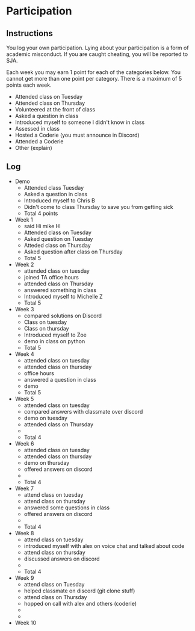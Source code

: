 Participation
=============

## Instructions ##

You log your own participation. Lying about your participation is a form of
academic misconduct. If you are caught cheating, you will be reported to SJA.

Each week you may earn 1 point for each of the categories below. You cannot get
more than one point per category. There is a maximum of 5 points each week.

+ Attended class on Tuesday
+ Attended class on Thursday
+ Volunteered at the front of class
+ Asked a question in class
+ Introduced myself to someone I didn't know in class
+ Assessed in class
+ Hosted a Coderie (you must announce in Discord)
+ Attended a Coderie
+ Other (explain)

## Log ##

- Demo
	+ Attended class Tuesday
	+ Asked a question in class
	+ Introduced myself to Chris B
	+ Didn't come to class Thursday to save you from getting sick
	+ Total 4 points
- Week 1
	+ said Hi mike H 
	+ Attended class on Tuesday
	+ Asked question on Tuesday
	+ Atteded class on Thursday
	+ Asked question after class on Thursday
	+ Total 5 
- Week 2
	+ attended class on tuesday
	+ joined TA office hours
	+ attended class on Thursday
	+ answered something in class
	+ Introduced myself to Michelle Z
	+ Total 5
- Week 3
	+ compared solutions on Discord
	+ Class on tuesday
	+ Class on thursday
	+ Introduced myself to Zoe
	+ demo in class on python
	+ Total 5 
- Week 4
	+ attended class on tuesday
	+ attended class on thursday
	+ office hours
	+ answered a question in class
	+ demo
	+ Total 5
- Week 5
	+ attended class on tuesday
	+ compared answers with classmate over discord
	+ demo on tuesday
	+ attended class on Thursday
	+
	+ Total 4
- Week 6
	+ attended class on tuesday
	+ attended class on thursday
	+ demo on thursday
	+ offered answers on discord
	+
	+ Total 4
- Week 7
	+ attend class on tuesday
	+ attend class on thursday
	+ answered some questions in class
	+ offered answers on discord
	+
	+ Total 4
- Week 8
	+ attend class on tuesday
	+ introduced myself with alex on voice chat and talked about code
	+ attend class on thursday
	+ discussed answers on discord
	+ 
	+ Total 4
- Week 9
	+ attend class on Tuesday
	+ helped classmate on discord (git clone stuff)
	+ attend class on Thursday
	+ hopped on call with alex and others (coderie)
	+
	+
- Week 10
